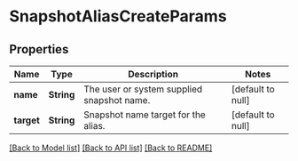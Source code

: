# SnapshotAliasCreateParams

## Properties
Name | Type | Description | Notes
------------ | ------------- | ------------- | -------------
**name** | **String** | The user or system supplied snapshot name. | [default to null]
**target** | **String** | Snapshot name target for the alias. | [default to null]

[[Back to Model list]](../README.md#documentation-for-models) [[Back to API list]](../README.md#documentation-for-api-endpoints) [[Back to README]](../README.md)


